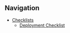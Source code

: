 ## Navigation
- [Checklists](https://github.com/sakerhq/playbook/blob/master/checklists)
	- [Deployment Checklist](https://github.com/sakerhq/playbook/blob/master/checklists/deployment-checklist.md)
